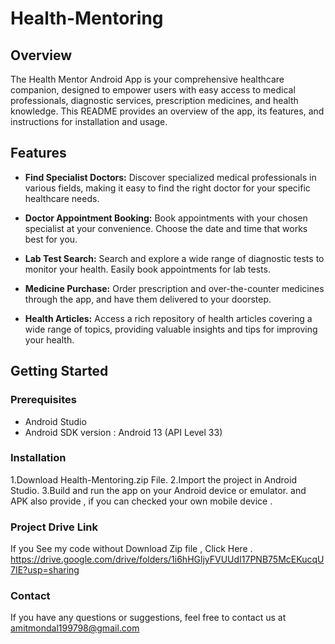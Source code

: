 # Health-Mentoring

## Overview

The Health Mentor Android App is your comprehensive healthcare companion, designed to empower users with easy access to medical professionals, diagnostic services, prescription medicines, and health knowledge. This README provides an overview of the app, its features, and instructions for installation and usage.

## Features

- **Find Specialist Doctors:** Discover specialized medical professionals in various fields, making it easy to find the right doctor for your specific healthcare needs.

- **Doctor Appointment Booking:** Book appointments with your chosen specialist at your convenience. Choose the date and time that works best for you.

- **Lab Test Search:** Search and explore a wide range of diagnostic tests to monitor your health. Easily book appointments for lab tests.

- **Medicine Purchase:** Order prescription and over-the-counter medicines through the app, and have them delivered to your doorstep.

- **Health Articles:** Access a rich repository of health articles covering a wide range of topics, providing valuable insights and tips for improving your health.

## Getting Started

### Prerequisites

- Android Studio
- Android SDK version : Android 13 (API Level 33)

### Installation
1.Download Health-Mentoring.zip File.
2.Import the project in Android Studio.
3.Build and run the app on your Android device or emulator.
and APK also provide , if you can checked your own mobile device .

### Project Drive Link 
If you See my code without Download Zip file , Click Here .
https://drive.google.com/drive/folders/1i6hHGljyFVUUdI17PNB75McEKucqU7IE?usp=sharing

### Contact
If you have any questions or suggestions, feel free to contact us at amitmondal199798@gmail.com

